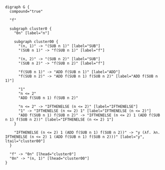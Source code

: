<!-- https://gist.github.com/alopatindev/4a4fddb983911c0a7c872e4720014eee
y := λf.(λx.f (x x)) (λx.f (x x))
fib := y (λf n.if n <= 2 then 1 else f(n - 1) + f(n - 2))

fib := y ( λf. λn. IFTHENELSE (n <= 2) 1 (ADD f(SUB n 1) f(SUB n 2)) )
-->
```graphviz
digraph G {
  compound="true"

  "f"

  subgraph cluster0 {
    "0n" [label="n"]

    subgraph cluster00 {
      "(n, 1)" -> "(SUB n 1)" [label="SUB"]
      "(SUB n 1)" -> "f(SUB n 1)" [label="f"]

      "(n, 2)" -> "(SUB n 2)" [label="SUB"]
      "(SUB n 2)" -> "f(SUB n 2)" [label="f"]

      "f(SUB n 1)" -> "ADD f(SUB n 1)" [label="ADD"]
      "f(SUB n 2)" -> "ADD f(SUB n 1) f(SUB n 2)" [label="ADD f(SUB n 1)"]

      "1"
      "n <= 2"
      "ADD f(SUB n 1) f(SUB n 2)"

      "n <= 2" -> "IFTHENELSE (n <= 2)" [label="IFTHENELSE"]
      "1" -> "IFTHENELSE (n <= 2) 1" [label="IFTHENELSE (n <= 2)"]
      "ADD f(SUB n 1) f(SUB n 2)" -> "IFTHENELSE (n <= 2) 1 (ADD f(SUB n 1) f(SUB n 2))" [label="IFTHENELSE (n <= 2) 1"]
    }

    "IFTHENELSE (n <= 2) 1 (ADD f(SUB n 1) f(SUB n 2))" -> "y (λf. λn. IFTHENELSE (n <= 2) 1 (ADD f(SUB n 1) f(SUB n 2)))" [label="y", ltail="cluster00"]
  }

  "f" -> "0n" [lhead="cluster0"]
  "0n" -> "(n, 1)" [lhead="cluster00"]
}
```